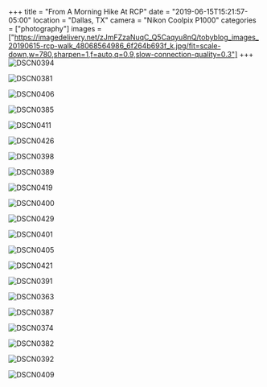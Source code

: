 +++
title = "From A Morning Hike At RCP"
date = "2019-06-15T15:21:57-05:00"
location = "Dallas, TX"
camera = "Nikon Coolpix P1000"
categories = ["photography"]
images = ["https://imagedelivery.net/zJmFZzaNuqC_Q5Caqyu8nQ/tobyblog_images_20190615-rcp-walk_48068564986_6f264b693f_k.jpg/fit=scale-down,w=780,sharpen=1,f=auto,q=0.9,slow-connection-quality=0.3"]
+++
![DSCN0394](https://imagedelivery.net/zJmFZzaNuqC_Q5Caqyu8nQ/tobyblog_images_20190615-rcp-walk_48068564986_6f264b693f_k.jpg/fit=scale-down,w=780,sharpen=1,f=auto,q=0.9,slow-connection-quality=0.3)
<!--more-->

![DSCN0381](https://imagedelivery.net/zJmFZzaNuqC_Q5Caqyu8nQ/tobyblog_images_20190615-rcp-walk_48068564331_33b623895c_k.jpg/fit=scale-down,w=780,sharpen=1,f=auto,q=0.9,slow-connection-quality=0.3)

![DSCN0406](https://imagedelivery.net/zJmFZzaNuqC_Q5Caqyu8nQ/tobyblog_images_20190615-rcp-walk_48068660672_e0ecee8ac6_k.jpg/fit=scale-down,w=780,sharpen=1,f=auto,q=0.9,slow-connection-quality=0.3)

![DSCN0385](https://imagedelivery.net/zJmFZzaNuqC_Q5Caqyu8nQ/tobyblog_images_20190615-rcp-walk_48068610218_a34e761d90_k.jpg/fit=scale-down,w=780,sharpen=1,f=auto,q=0.9,slow-connection-quality=0.3)

![DSCN0411](https://imagedelivery.net/zJmFZzaNuqC_Q5Caqyu8nQ/tobyblog_images_20190615-rcp-walk_48068607638_783a6d07d5_k.jpg/fit=scale-down,w=780,sharpen=1,f=auto,q=0.9,slow-connection-quality=0.3)

![DSCN0426](https://imagedelivery.net/zJmFZzaNuqC_Q5Caqyu8nQ/tobyblog_images_20190615-rcp-walk_48068666507_3f4936b792_k.jpg/fit=scale-down,w=780,sharpen=1,f=auto,q=0.9,slow-connection-quality=0.3)

![DSCN0398](https://imagedelivery.net/zJmFZzaNuqC_Q5Caqyu8nQ/tobyblog_images_20190615-rcp-walk_48068605743_db476b6e84_k.jpg/fit=scale-down,w=780,sharpen=1,f=auto,q=0.9,slow-connection-quality=0.3)

![DSCN0389](https://imagedelivery.net/zJmFZzaNuqC_Q5Caqyu8nQ/tobyblog_images_20190615-rcp-walk_48068560356_fb582b2766_k.jpg/fit=scale-down,w=780,sharpen=1,f=auto,q=0.9,slow-connection-quality=0.3)

![DSCN0419](https://imagedelivery.net/zJmFZzaNuqC_Q5Caqyu8nQ/tobyblog_images_20190615-rcp-walk_48068668047_98888a96c6_k.jpg/fit=scale-down,w=780,sharpen=1,f=auto,q=0.9,slow-connection-quality=0.3)

![DSCN0400](https://imagedelivery.net/zJmFZzaNuqC_Q5Caqyu8nQ/tobyblog_images_20190615-rcp-walk_48068658882_6020afc366_k.jpg/fit=scale-down,w=780,sharpen=1,f=auto,q=0.9,slow-connection-quality=0.3)

![DSCN0429](https://imagedelivery.net/zJmFZzaNuqC_Q5Caqyu8nQ/tobyblog_images_20190615-rcp-walk_48068557301_953eb45f35_k.jpg/fit=scale-down,w=780,sharpen=1,f=auto,q=0.9,slow-connection-quality=0.3)

![DSCN0401](https://imagedelivery.net/zJmFZzaNuqC_Q5Caqyu8nQ/tobyblog_images_20190615-rcp-walk_48068660232_87453a78ad_k.jpg/fit=scale-down,w=780,sharpen=1,f=auto,q=0.9,slow-connection-quality=0.3)

![DSCN0405](https://imagedelivery.net/zJmFZzaNuqC_Q5Caqyu8nQ/tobyblog_images_20190615-rcp-walk_48068661717_fee986de75_k.jpg/fit=scale-down,w=780,sharpen=1,f=auto,q=0.9,slow-connection-quality=0.3)

![DSCN0421](https://imagedelivery.net/zJmFZzaNuqC_Q5Caqyu8nQ/tobyblog_images_20190615-rcp-walk_48068663527_951ca0571c_k.jpg/fit=scale-down,w=780,sharpen=1,f=auto,q=0.9,slow-connection-quality=0.3)

![DSCN0391](https://imagedelivery.net/zJmFZzaNuqC_Q5Caqyu8nQ/tobyblog_images_20190615-rcp-walk_48068664357_cef0db4d16_k.jpg/fit=scale-down,w=780,sharpen=1,f=auto,q=0.9,slow-connection-quality=0.3)

![DSCN0363](https://imagedelivery.net/zJmFZzaNuqC_Q5Caqyu8nQ/tobyblog_images_20190615-rcp-walk_48068559781_de3d598b29_k.jpg/fit=scale-down,w=780,sharpen=1,f=auto,q=0.9,slow-connection-quality=0.3)

![DSCN0387](https://imagedelivery.net/zJmFZzaNuqC_Q5Caqyu8nQ/tobyblog_images_20190615-rcp-walk_48068664747_865745828c_k.jpg/fit=scale-down,w=780,sharpen=1,f=auto,q=0.9,slow-connection-quality=0.3)

![DSCN0374](https://imagedelivery.net/zJmFZzaNuqC_Q5Caqyu8nQ/tobyblog_images_20190615-rcp-walk_48068607308_1c77cd2927_k.jpg/fit=scale-down,w=780,sharpen=1,f=auto,q=0.9,slow-connection-quality=0.3)

![DSCN0382](https://imagedelivery.net/zJmFZzaNuqC_Q5Caqyu8nQ/tobyblog_images_20190615-rcp-walk_48068666177_a69f243c78_k.jpg/fit=scale-down,w=780,sharpen=1,f=auto,q=0.9,slow-connection-quality=0.3)

![DSCN0392](https://imagedelivery.net/zJmFZzaNuqC_Q5Caqyu8nQ/tobyblog_images_20190615-rcp-walk_48068611208_86c9eeb5ec_k.jpg/fit=scale-down,w=780,sharpen=1,f=auto,q=0.9,slow-connection-quality=0.3)

![DSCN0409](https://imagedelivery.net/zJmFZzaNuqC_Q5Caqyu8nQ/tobyblog_images_20190615-rcp-walk_48068663812_0637189675_k.jpg/fit=scale-down,w=780,sharpen=1,f=auto,q=0.9,slow-connection-quality=0.3)
